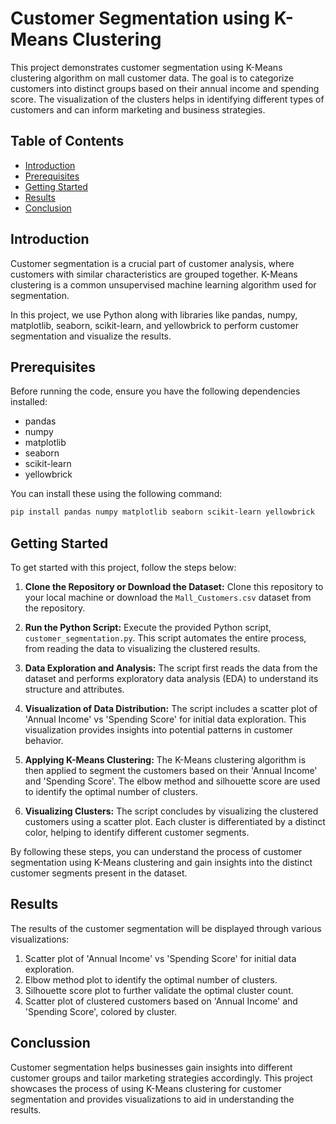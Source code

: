 # Customer Segmentation using K-Means Clustering

This project demonstrates customer segmentation using K-Means clustering algorithm on mall customer data. The goal is to categorize customers into distinct groups based on their annual income and spending score. The visualization of the clusters helps in identifying different types of customers and can inform marketing and business strategies.

## Table of Contents

- [Introduction](#introduction)
- [Prerequisites](#prerequisites)
- [Getting Started](#getting-started)
- [Results](#results)
- [Conclusion](#conclusion)

## Introduction

Customer segmentation is a crucial part of customer analysis, where customers with similar characteristics are grouped together. K-Means clustering is a common unsupervised machine learning algorithm used for segmentation.

In this project, we use Python along with libraries like pandas, numpy, matplotlib, seaborn, scikit-learn, and yellowbrick to perform customer segmentation and visualize the results.

## Prerequisites

Before running the code, ensure you have the following dependencies installed:

- pandas
- numpy
- matplotlib
- seaborn
- scikit-learn
- yellowbrick

You can install these using the following command:

```bash
pip install pandas numpy matplotlib seaborn scikit-learn yellowbrick
```

## Getting Started

To get started with this project, follow the steps below:

1. **Clone the Repository or Download the Dataset:** Clone this repository to your local machine or download the `Mall_Customers.csv` dataset from the repository.

2. **Run the Python Script:** Execute the provided Python script, `customer_segmentation.py`. This script automates the entire process, from reading the data to visualizing the clustered results.

3. **Data Exploration and Analysis:** The script first reads the data from the dataset and performs exploratory data analysis (EDA) to understand its structure and attributes.

4. **Visualization of Data Distribution:** The script includes a scatter plot of 'Annual Income' vs 'Spending Score' for initial data exploration. This visualization provides insights into potential patterns in customer behavior.

5. **Applying K-Means Clustering:** The K-Means clustering algorithm is then applied to segment the customers based on their 'Annual Income' and 'Spending Score'. The elbow method and silhouette score are used to identify the optimal number of clusters.

6. **Visualizing Clusters:** The script concludes by visualizing the clustered customers using a scatter plot. Each cluster is differentiated by a distinct color, helping to identify different customer segments.

By following these steps, you can understand the process of customer segmentation using K-Means clustering and gain insights into the distinct customer segments present in the dataset.

## Results

The results of the customer segmentation will be displayed through various visualizations:

1. Scatter plot of 'Annual Income' vs 'Spending Score' for initial data exploration.
2. Elbow method plot to identify the optimal number of clusters.
3. Silhouette score plot to further validate the optimal cluster count.
4. Scatter plot of clustered customers based on 'Annual Income' and 'Spending Score', colored by cluster.

## Conclussion
Customer segmentation helps businesses gain insights into different customer groups and tailor marketing strategies accordingly. This project showcases the process of using K-Means clustering for customer segmentation and provides visualizations to aid in understanding the results.